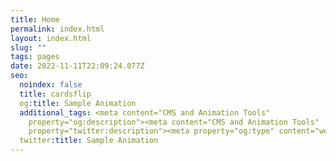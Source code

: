 ```yaml
---
title: Home
permalink: index.html
layout: index.html
slug: ""
tags: pages
date: 2022-11-11T22:09:24.077Z
seo:
  noindex: false
  title: cardsflip
  og:title: Sample Animation
  additional_tags: <meta content="CMS and Animation Tools"
    property="og:description"><meta content="CMS and Animation Tools"
    property="twitter:description"><meta property="og:type" content="website">
  twitter:title: Sample Animation
---
```

